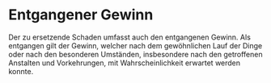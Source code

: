 # Entgangener Gewinn

Der zu ersetzende Schaden umfasst auch den entgangenen Gewinn. Als entgangen gilt der Gewinn, welcher nach dem gewöhnlichen Lauf der Dinge oder nach den besonderen Umständen, insbesondere nach den getroffenen Anstalten und Vorkehrungen, mit Wahrscheinlichkeit erwartet werden konnte. 

